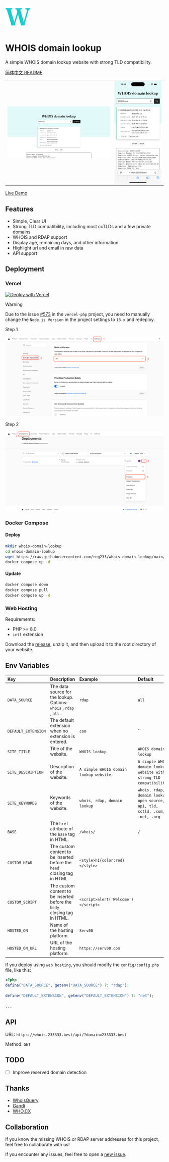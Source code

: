 <img alt="WHOIS domain lookup" src="public/images/favicon.svg" width="80" />

# WHOIS domain lookup

A simple WHOIS domain lookup website with strong TLD compatibility.

[简体中文 README](README.zh.md)

<table>
  <tr>
    <td>
      <img alt="Screenshot" src="resources/desktop.png" />
    </td>
    <td>
      <img alt="Screenshot" src="resources/mobile.png" />
    </td>
  </tr>
</table>

[Live Demo](https://whois.233333.best)

## Features

- Simple, Clear UI
- Strong TLD compatibility, including most ccTLDs and a few private domains
- WHOIS and RDAP support
- Display age, remaining days, and other information
- Highlight url and email in raw data
- API support

## Deployment

### Vercel

[![Deploy with Vercel](https://vercel.com/button)](https://vercel.com/new/clone?repository-url=https%3A%2F%2Fgithub.com%2Freg233%2Fwhois-domain-lookup&demo-title=WHOIS%20domain%20lookup&demo-description=A%20simple%20WHOIS%20domain%20lookup%20website%20with%20strong%20TLD%20compatibility.&demo-url=https%3A%2F%2Fwhois.233333.best)

> [!WARNING]
> Due to the issue [#573](https://github.com/vercel-community/php/issues/573) in the `vercel-php` project, you need to manually change the `Node.js Version` in the project settings to `18.x` and redeploy.

Step 1

![Step 1](resources/vercel-step-1.png)

Step 2

![Step 2](resources/vercel-step-2.png)

### Docker Compose

#### Deploy

```sh
mkdir whois-domain-lookup
cd whois-domain-lookup
wget https://raw.githubusercontent.com/reg233/whois-domain-lookup/main/docker-compose.yml
docker compose up -d
```

#### Update

```sh
docker compose down
docker compose pull
docker compose up -d
```

### Web Hosting

Requirements:

- PHP >= 8.0
- `intl` extension

Download the [release](https://github.com/reg233/whois-domain-lookup/releases/latest/download/whois-domain-lookup.zip), unzip it, and then upload it to the root directory of your website.

## Env Variables

| Key | Description | Example | Default |
| :-- | :-- | :-- | :-- |
| `DATA_SOURCE` | The data source for the lookup. <br> Options: `whois` , `rdap` , `all` . | `rdap` | `all` |
| `DEFAULT_EXTENSION` | The default extension when no extension is entered. | `com` | `` |
| `SITE_TITLE` | Title of the website. | `WHOIS lookup` | `WHOIS domain lookup` |
| `SITE_DESCRIPTION` | Description of the website. | `A simple WHOIS domain lookup website.` | `A simple WHOIS domain lookup website with strong TLD compatibility.` |
| `SITE_KEYWORDS` | Keywords of the website. | `whois, rdap, domain lookup` | `whois, rdap, domain lookup, open source, api, tld, cctld, .com, .net, .org` |
| `BASE` | The `href` attribute of the `base` tag in HTML. | `/whois/` | `/` |
| `CUSTOM_HEAD` | The custom content to be inserted before the `head` closing tag in HTML. | `<style>h1{color:red}</style>` |  |
| `CUSTOM_SCRIPT` | The custom content to be inserted before the `body` closing tag in HTML. | `<script>alert('Welcome')</script>` |  |
| `HOSTED_ON` | Name of the hosting platform. | `Serv00` |  |
| `HOSTED_ON_URL` | URL of the hosting platform. | `https://serv00.com` |  |

If you deploy using `web hosting`, you should modify the `config/config.php` file, like this:

```php
<?php
define("DATA_SOURCE", getenv("DATA_SOURCE") ?: "rdap");

define("DEFAULT_EXTENSION", getenv("DEFAULT_EXTENSION") ?: "net");

...
```

## API

URL: `https://whois.233333.best/api/?domain=233333.best`

Method: `GET`

## TODO

- [ ] Improve reserved domain detection

## Thanks

- [WhoisQuery](https://github.com/GitHubPangHu/whoisQuery)
- [Gandi](https://whois.gandi.net)
- [WHO.CX](https://who.cx)

## Collaboration

If you know the missing WHOIS or RDAP server addresses for this project, feel free to collaborate with us!

If you encounter any issues, feel free to open a [new issue](https://github.com/reg233/whois-domain-lookup/issues).
